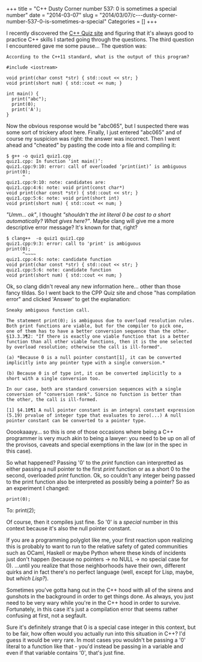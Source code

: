 +++
title = "C++ Dusty Corner number 537: 0 is sometimes a special number"
date = "2014-03-07"
slug = "2014/03/07/c---dusty-corner-number-537-0-is-sometimes-a-special"
Categories = []
+++

I recently discovered the [C++ Quiz site](http://cppquiz.org/) and 
figuring that it's always good to practice C++ skills I started going
through the questions. The third question I 
encountered gave me some pause...  The question was: 
  
    According to the C++11 standard, what is the output of this program?

    #include <iostream>

    void print(char const *str) { std::cout << str; }
    void print(short num) { std::cout << num; }

    int main() {
      print("abc");
      print(0);
      print('A');
    }


Now the obvious response would be "abc065", but I suspected there was some 
sort of trickery afoot here. Finally, I just entered "abc065" and of course
my suspicion was right: the answer was incorrect. Then I went ahead and
"cheated" by pasting the code into a file and compiling it:

    $ g++ -o quiz1 quiz1.cpp
    quiz1.cpp: In function ‘int main()’:
    quiz1.cpp:9:10: error: call of overloaded ‘print(int)’ is ambiguous
    print(0);
          ^
    quiz1.cpp:9:10: note: candidates are:
    quiz1.cpp:4:6: note: void print(const char*)
    void print(char const *str) { std::cout << str; }
    quiz1.cpp:5:6: note: void print(short int)
    void print(short num) { std::cout << num; }

*"Umm... ok"*, I thought *"shouldn't the int literal 0 be cast to a short
automatically? What gives here?"*. Maybe clang will give me a more 
descriptive error message? It's known for that, right?

    $ clang++  -o quiz1 quiz1.cpp
    quiz1.cpp:9:3: error: call to 'print' is ambiguous
    print(0);
          ^~~~~
    quiz1.cpp:4:6: note: candidate function
    void print(char const *str) { std::cout << str; }
    quiz1.cpp:5:6: note: candidate function
    void print(short num) { std::cout << num; }

Ok, so clang didn't reveal any new information here... other than 
those fancy tildas. So I went back to the CPP Quiz site and chose 
"has compilation error" and clicked 'Answer' to get the explanation:

    Sneaky ambiguous function call.

    The statement print(0); is ambiguous due to overload resolution rules. 
    Both print functions are viable, but for the compiler to pick one, 
    one of them has to have a better conversion sequence than the other. 
    §13.3.3¶2: "If there is exactly one viable function that is a better 
    function than all other viable functions, then it is the one selected 
    by overload resolution; otherwise the call is ill-formed".
    
    (a) *Because 0 is a null pointer constant[1], it can be converted 
    implicitly into any pointer type with a single conversion.*
    
    (b) Because 0 is of type int, it can be converted implicitly to a 
    short with a single conversion too.
    
    In our case, both are standard conversion sequences with a single 
    conversion of "conversion rank". Since no function is better than 
    the other, the call is ill-formed.
    
    [1] §4.10¶1 A null pointer constant is an integral constant expression 
    (5.19) prvalue of integer type that evaluates to zero(...) A null 
    pointer constant can be converted to a pointer type.
  
Ooookaaayy... so this is one of those occasions where being a C++ programmer
is very much akin to being a lawyer: you need to be up on all of the 
provisos, caveats and special exemptions in the law (or in the spec in this
case).

So what happened? Passing '0' to the *print* function can interpretted as 
either passing a null pointer to the first *print* function or as a short
0 to the second, overloaded *print* function. Ok, so couldn't any 
integer being passed to the print function also be interpreted as possibly
being a pointer?  So as an experiment I changed: 

    print(0);
To:
    print(2);

Of course, then it compiles just fine. So '0' is a *special* number in this
context because it's also the null pointer constant.

If you are a programming polyglot like me, your first reaction upon realizing 
this is probably to want to run to the relative safety of gated communities
such as OCaml, Haskell or maybe Python where these kinds of incidents 
just don't happen (because no pointers -> no NULL -> no special case for 0). 
...until you realize that those neighborhoods have their own, different 
quirks and in fact there's no perfect language (well, except for Lisp, 
maybe, but *which Lisp?*).

Sometimes you've gotta hang out in the C++ hood with all of the sirens 
and gunshots in the background in order to get things done. As always, you 
just need to be very wary while you're in the C++ hood in order to survive.
Fortunately, in this case it's just a compilation error that seems rather
confusing at first, not a segfault. 

Sure it's definitely strange that 0 is a special case integer in this 
context, but to be fair, how often would you actually run into this 
situation in C++? I'd guess it would be very rare. In most cases you 
wouldn't be passing a '0' literal to a function like that - you'd instead 
be passing in a variable and even if that variable contains '0', that's 
just fine. 

